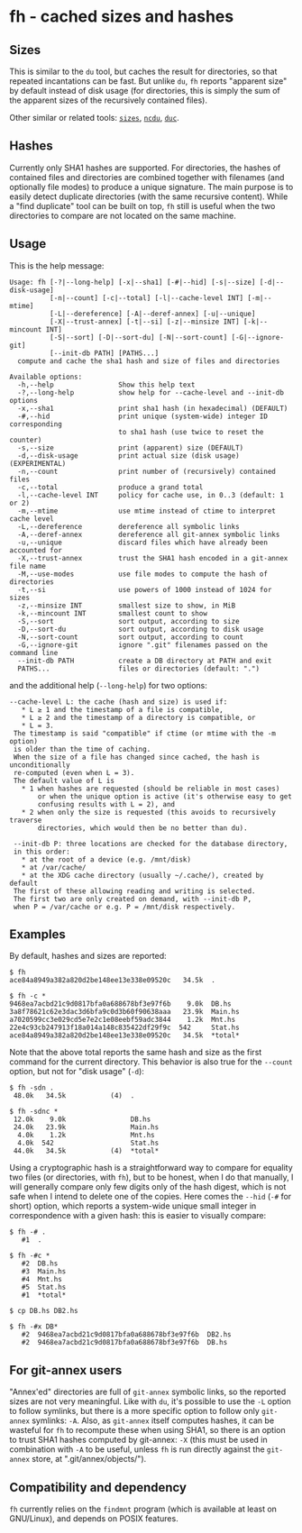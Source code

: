 # fh - cached sizes and hashes

## Sizes

This is similar to the `du` tool, but caches the result for
directories, so that repeated incantations can be fast. But unlike
`du`, `fh` reports "apparent size" by default instead of disk usage
(for directories, this is simply the sum of the apparent sizes of the
recursively contained files).

Other similar or related tools:
[`sizes`](https://github.com/jwiegley/sizes),
[`ncdu`](https://dev.yorhel.nl/ncdu), [`duc`](http://duc.zevv.nl/).

## Hashes

Currently only SHA1 hashes are supported. For directories, the hashes
of contained files and directories are combined together with
filenames (and optionally file modes) to produce a unique signature.
The main purpose is to easily detect duplicate directories (with the
same recursive content). While a "find duplicate" tool can be built on
top, `fh` still is useful when the two directories to compare are not
located on the same machine.

## Usage

This is the help message:

```
Usage: fh [-?|--long-help] [-x|--sha1] [-#|--hid] [-s|--size] [-d|--disk-usage]
          [-n|--count] [-c|--total] [-l|--cache-level INT] [-m|--mtime]
          [-L|--dereference] [-A|--deref-annex] [-u|--unique]
          [-X|--trust-annex] [-t|--si] [-z|--minsize INT] [-k|--mincount INT]
          [-S|--sort] [-D|--sort-du] [-N|--sort-count] [-G|--ignore-git]
          [--init-db PATH] [PATHS...]
  compute and cache the sha1 hash and size of files and directories

Available options:
  -h,--help                Show this help text
  -?,--long-help           show help for --cache-level and --init-db options
  -x,--sha1                print sha1 hash (in hexadecimal) (DEFAULT)
  -#,--hid                 print unique (system-wide) integer ID corresponding
                           to sha1 hash (use twice to reset the counter)
  -s,--size                print (apparent) size (DEFAULT)
  -d,--disk-usage          print actual size (disk usage) (EXPERIMENTAL)
  -n,--count               print number of (recursively) contained files
  -c,--total               produce a grand total
  -l,--cache-level INT     policy for cache use, in 0..3 (default: 1 or 2)
  -m,--mtime               use mtime instead of ctime to interpret cache level
  -L,--dereference         dereference all symbolic links
  -A,--deref-annex         dereference all git-annex symbolic links
  -u,--unique              discard files which have already been accounted for
  -X,--trust-annex         trust the SHA1 hash encoded in a git-annex file name
  -M,--use-modes           use file modes to compute the hash of directories
  -t,--si                  use powers of 1000 instead of 1024 for sizes
  -z,--minsize INT         smallest size to show, in MiB
  -k,--mincount INT        smallest count to show
  -S,--sort                sort output, according to size
  -D,--sort-du             sort output, according to disk usage
  -N,--sort-count          sort output, according to count
  -G,--ignore-git          ignore ".git" filenames passed on the command line
  --init-db PATH           create a DB directory at PATH and exit
  PATHS...                 files or directories (default: ".")
```

and the additional help (`--long-help`) for two options:
```
--cache-level L: the cache (hash and size) is used if:
   * L ≥ 1 and the timestamp of a file is compatible,
   * L ≥ 2 and the timestamp of a directory is compatible, or
   * L = 3.
 The timestamp is said "compatible" if ctime (or mtime with the -m option)
 is older than the time of caching.
 When the size of a file has changed since cached, the hash is unconditionally
 re-computed (even when L = 3).
 The default value of L is
   * 1 when hashes are requested (should be reliable in most cases)
       or when the unique option is active (it's otherwise easy to get
       confusing results with L = 2), and
   * 2 when only the size is requested (this avoids to recursively traverse
       directories, which would then be no better than du).

 --init-db P: three locations are checked for the database directory,
 in this order:
   * at the root of a device (e.g. /mnt/disk)
   * at /var/cache/
   * at the XDG cache directory (usually ~/.cache/), created by default
 The first of these allowing reading and writing is selected.
 The first two are only created on demand, with --init-db P,
 when P = /var/cache or e.g. P = /mnt/disk respectively.
 ```

## Examples

By default, hashes and sizes are reported:

```
$ fh
ace84a8949a382a820d2be148ee13e338e09520c   34.5k  .

$ fh -c *
9468ea7acbd21c9d0817bfa0a688678bf3e97f6b    9.0k  DB.hs
3a8f78621c62e3dac3d6bfa9c0d3b60f90638aaa   23.9k  Main.hs
a7020599cc3e029cd5e7e2c1e08eebf59adc3844    1.2k  Mnt.hs
22e4c93cb247913f18a014a148c835422df29f9c  542     Stat.hs
ace84a8949a382a820d2be148ee13e338e09520c   34.5k  *total*
```

Note that the above total reports the same hash and size as the first
command for the current directory. This behavior is also true for the
`--count` option, but not for "disk usage" (`-d`):

```
$ fh -sdn .
 48.0k   34.5k           (4)  .

$ fh -sdnc *
 12.0k    9.0k                DB.hs
 24.0k   23.9k                Main.hs
  4.0k    1.2k                Mnt.hs
  4.0k  542                   Stat.hs
 44.0k   34.5k           (4)  *total*
```

Using a cryptographic hash is a straightforward way to compare for
equality two files (or directories, with `fh`), but to be honest, when
I do that manually, I will generally compare only few digits only of
the hash digest, which is not safe when I intend to delete one of the
copies. Here comes the `--hid` (`-#` for short) option, which reports
a system-wide unique small integer in correspondence with a given
hash: this is easier to visually compare:

```
$ fh -# .
   #1  .

$ fh -#c *
   #2  DB.hs
   #3  Main.hs
   #4  Mnt.hs
   #5  Stat.hs
   #1  *total*

$ cp DB.hs DB2.hs

$ fh -#x DB*
   #2  9468ea7acbd21c9d0817bfa0a688678bf3e97f6b  DB2.hs
   #2  9468ea7acbd21c9d0817bfa0a688678bf3e97f6b  DB.hs
```

## For git-annex users

"Annex'ed" directories are full of `git-annex` symbolic links, so the
reported sizes are not very meaningful. Like with `du`, it's possible
to use the `-L` option to follow symlinks, but there is a more
specific option to follow only `git-annex` symlinks: `-A`. Also, as
`git-annex` itself computes hashes, it can be wasteful for `fh` to
recompute these when using SHA1, so there is an option to trust SHA1
hashes computed by git-annex: `-X` (this must be used in combination
with `-A` to be useful, unless `fh` is run directly against the
`git-annex` store, at ".git/annex/objects/").

## Compatibility and dependency

`fh` currently relies on the `findmnt` program (which is available at
least on GNU/Linux), and depends on POSIX features.
